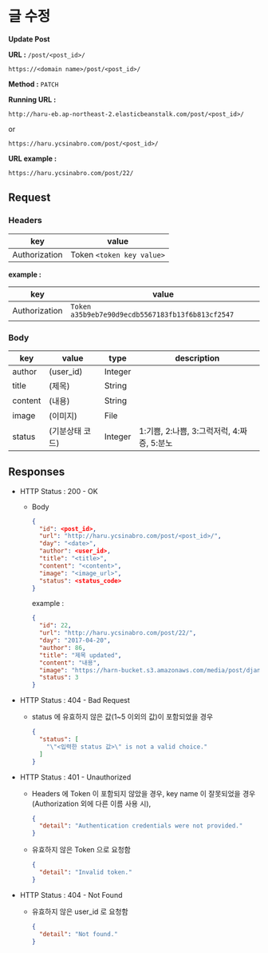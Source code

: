 # 글 수정

**Update Post**

**URL :** `/post/<post_id>/`

`https://<domain name>/post/<post_id>/`

**Method :** `PATCH`

**Running URL :**

`http://haru-eb.ap-northeast-2.elasticbeanstalk.com/post/<post_id>/`

or

`https://haru.ycsinabro.com/post/<post_id>/`

**URL example :**

`https://haru.ycsinabro.com/post/22/`

## Request

### Headers

key           | value
------------- | -------------------------
Authorization | Token `<token key value>`

**example :**

key           | value
------------- | ------------------------------------------------
Authorization | `Token a35b9eb7e90d9ecdb5567183fb13f6b813cf2547`

### Body

key     | value     | type    | description
------- | --------- | ------- | ------------------------------
author  | (user_id) | Integer |                                |
title   | (제목)      | String  |                                |
content | (내용)      | String  |                                |
image   | (이미지)     | File    |                                |
status  | (기분상태 코드) | Integer | 1:기쁨, 2:나쁨, 3:그럭저럭, 4:짜증, 5:분노

## Responses

- HTTP Status : 200 - OK

  - Body

    ```json
    {
      "id": <post_id>,
      "url": "http://haru.ycsinabro.com/post/<post_id>/",
      "day": "<date>",
      "author": <user_id>,
      "title": "<title>",
      "content": "<content>",
      "image": "<image_url>",
      "status": <status_code>
    }
    ```

    example :

    ```json
    {
      "id": 22,
      "url": "http://haru.ycsinabro.com/post/22/",
      "day": "2017-04-20",
      "author": 86,
      "title": "제목 updated",
      "content": "내용",
      "image": "https://harn-bucket.s3.amazonaws.com/media/post/django_gbq5I4K.jpg",
      "status": 3
    }
    ```

- HTTP Status : 404 - Bad Request

  - status 에 유효하지 않은 값(1~5 이외의 값)이 포함되었을 경우

    ```json
    {
      "status": [
        "\"<입력한 status 값>\" is not a valid choice."
      ]
    }
    ```

- HTTP Status : 401 - Unauthorized

  - Headers 에 Token 이 포함되지 않았을 경우, key name 이 잘못되었을 경우 (Authorization 외에 다른 이름 사용 시),

    ```json
    {
      "detail": "Authentication credentials were not provided."
    }
    ```

  - 유효하지 않은 Token 으로 요청함

    ```json
    {
      "detail": "Invalid token."
    }
    ```

- HTTP Status : 404 - Not Found

  - 유효하지 않은 user_id 로 요청함

    ```json
    {
      "detail": "Not found."
    }
    ```
